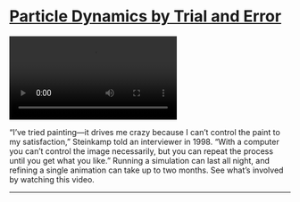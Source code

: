 # [Particle Dynamics by Trial and Error](http://artstories.artsmia.org/#/stories/1087)

<video src='null'></video>

“I’ve tried painting—it drives me crazy because I can’t control the paint to my satisfaction,” Steinkamp told an interviewer in 1998. “With a computer you can’t control the image necessarily, but you can repeat the process until you get what you like.” Running a simulation can last all night, and refining a single animation can take up to two months. See what’s involved by watching this video.

---
